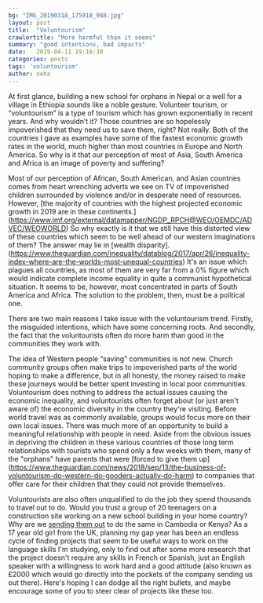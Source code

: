 ```yaml
---
bg: "IMG_20190318_175918_988.jpg"
layout: post
title:  "Voluntourism"
crawlertitle: "More harmful than it seems"
summary: "good intentions, bad impacts"
date:   2019-04-11 19:16:30
categories: posts
tags: 'voluntourism'
author: neha
---
```

At first glance, building a new school for orphans in Nepal or a well for a village in Ethiopia sounds like a noble gesture. Volunteer tourism, or “voluntourism” is a type of tourism which has grown exponentially in recent years. And why wouldn’t it? Those countries are so hopelessly impoverished that they need us to save them, right? Not really. Both of the countries I gave as examples have some of the fastest economic growth rates in the world, much higher than most countries in Europe and North America. So why is it that our perception of most of Asia, South America and Africa is an image of poverty and suffering?

Most of our perception of African, South American, and Asian countries comes from heart wrenching adverts we see on TV of impoverished children surrounded by violence and/or in desperate need of resources. However, [the majority of countries with the highest projected economic growth in 2019 are in these continents.] (https://www.imf.org/external/datamapper/NGDP_RPCH@WEO/OEMDC/ADVEC/WEOWORLD) So why exactly is it that we still have this distorted view of these countries which seem to be well ahead of our western imaginations of them? The answer may lie in [wealth disparity]. (https://www.theguardian.com/inequality/datablog/2017/apr/26/inequality-index-where-are-the-worlds-most-unequal-countries) It's an issue which plagues all countries, as most of them are very far from a 0% figure which would indicate complete income equality in quite a communist hypothetical situation. It seems to be, however, most concentrated in parts of South America and Africa. The solution to the problem, then, must be a political one.

There are two main reasons I take issue with the voluntourism trend. Firstly, the misguided intentions, which have some concerning roots. And secondly, the fact that the voluntourists often do more harm than good in the communities they work with.

The idea of Western people “saving” communities is not new. Church community groups often make trips to impoverished parts of the world hoping to make a difference, but in all honesty, the money raised to make these journeys would be better spent investing in local poor communities. Voluntourism does nothing to address the actual issues causing the economic inequality, and voluntourists often forget about (or just aren't aware of) the economic diversity in the country they're visiting. Before world travel was as commonly available, groups would focus more on their own local issues. There was much more of an opportunity to build a meaningful relationship with people in need.  Aside from the obvious issues in depriving the children in these various countries of those long term relationships with tourists who spend only a few weeks with them, many of the "orphans" have parents that were [forced to give them up] (https://www.theguardian.com/news/2018/sep/13/the-business-of-voluntourism-do-western-do-gooders-actually-do-harm) to companies that offer care for their children that they could not provide themselves.

Voluntourists are also often unqualified to do the job they spend thousands to travel out to do. Would you trust a group of 20 teenagers on a construction site working on a new school building in your home country? Why are we [sending them out](https://www.huffpost.com/entry/little-white-girls-voluntourism_b_4834574) to do the same in Cambodia or Kenya? As a 17 year old girl from the UK, planning my gap year has been an endless cycle of finding projects that seem to be useful ways to work on the language skills I'm studying, only to find out after some more research that the project doesn't require any skills in French or Spanish, just an English speaker with a willingness to work hard and a good attitude (also known as £2000 which would go directly into the pockets of the company sending us out there). Here's hoping I can dodge all the right bullets, and maybe encourage some of you to steer clear of projects like these too.